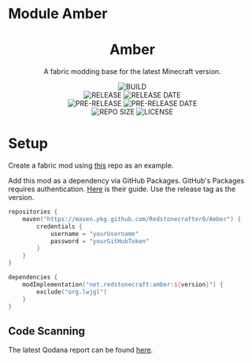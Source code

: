 # Module Amber

<div align="center">
    <h1>Amber</h1>
    <p>A fabric modding base for the latest Minecraft version.</p>
    <img src="https://img.shields.io/github/workflow/status/Redstonecrafter0/Amber/Pipeline?logo=github-actions&style=for-the-badge" alt="BUILD">
    <br>
    <img src="https://img.shields.io/github/v/release/Redstonecrafter0/Amber?logo=github&style=for-the-badge" alt="RELEASE">
    <img src="https://img.shields.io/github/release-date/Redstonecrafter0/Amber?style=for-the-badge&logo=github" alt="RELEASE DATE">
    <br>
    <img src="https://img.shields.io/github/v/release/Redstonecrafter0/Amber?include_prereleases&label=pre-release&logo=github&style=for-the-badge" alt="PRE-RELEASE">
    <img src="https://img.shields.io/github/release-date-pre/Redstonecrafter0/Amber?label=pre-release%20date&style=for-the-badge&logo=github" alt="PRE-RELEASE DATE">
    <br>
    <img src="https://img.shields.io/github/repo-size/Redstonecrafter0/Amber?style=for-the-badge" alt="REPO SIZE">
    <img src="https://img.shields.io/github/license/Redstonecrafter0/Amber?style=for-the-badge" alt="LICENSE">
</div>

# Setup
Create a fabric mod using [this](https://github.com/SmushyTaco/Example-Mod) repo as an example.

Add this mod as a dependency via GitHub Packages.
GitHub's Packages requires authentication.
[Here](https://docs.github.com/en/packages/working-with-a-github-packages-registry/working-with-the-gradle-registry) is their guide.
Use the release tag as the version.

```kotlin
repositories {
    maven("https://maven.pkg.github.com/Redstonecrafter0/Amber") {
        credentials {
            username = "yourUsername"
            password = "yourGitHubToken"
        }
    }
}

dependencies {
    modImplementation("net.redstonecraft:amber:${version}") {
        exclude("org.lwjgl")
    }
}
```
## Code Scanning
The latest Qodana report can be found [here](https://redstonecrafter0.github.io/Amber/qodana).
